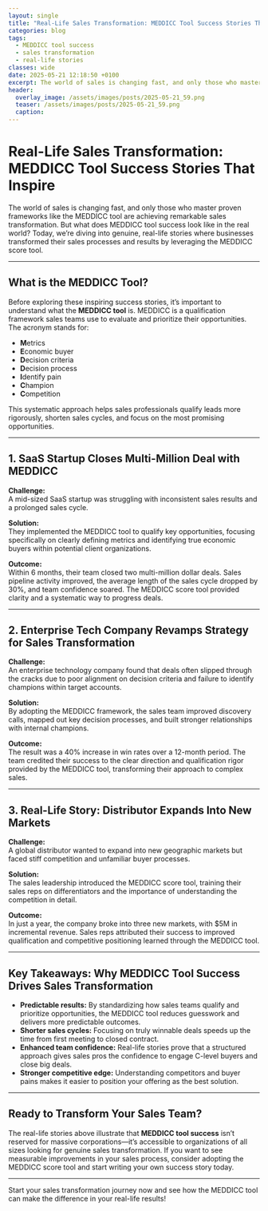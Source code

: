 ```yaml
---
layout: single
title: "Real-Life Sales Transformation: MEDDICC Tool Success Stories That Inspire"
categories: blog
tags:
  - MEDDICC tool success
  - sales transformation
  - real-life stories
classes: wide
date: 2025-05-21 12:18:50 +0100
excerpt: The world of sales is changing fast, and only those who master proven frameworks like the MEDDICC tool are achieving remarkable sales transformation. But wh...
header:
  overlay_image: /assets/images/posts/2025-05-21_59.png
  teaser: /assets/images/posts/2025-05-21_59.png
  caption:
---
```


# Real-Life Sales Transformation: MEDDICC Tool Success Stories That Inspire

The world of sales is changing fast, and only those who master proven frameworks like the MEDDICC tool are achieving remarkable sales transformation. But what does MEDDICC tool success look like in the real world? Today, we’re diving into genuine, real-life stories where businesses transformed their sales processes and results by leveraging the MEDDICC score tool.

---

## What is the MEDDICC Tool?

Before exploring these inspiring success stories, it’s important to understand what the **MEDDICC tool** is. MEDDICC is a qualification framework sales teams use to evaluate and prioritize their opportunities. The acronym stands for:

- **M**etrics
- **E**conomic buyer
- **D**ecision criteria
- **D**ecision process
- **I**dentify pain
- **C**hampion
- **C**ompetition

This systematic approach helps sales professionals qualify leads more rigorously, shorten sales cycles, and focus on the most promising opportunities.

---

## 1. SaaS Startup Closes Multi-Million Deal with MEDDICC

**Challenge:**  
A mid-sized SaaS startup was struggling with inconsistent sales results and a prolonged sales cycle.

**Solution:**  
They implemented the MEDDICC tool to qualify key opportunities, focusing specifically on clearly defining metrics and identifying true economic buyers within potential client organizations.

**Outcome:**  
Within 6 months, their team closed two multi-million dollar deals. Sales pipeline activity improved, the average length of the sales cycle dropped by 30%, and team confidence soared. The MEDDICC score tool provided clarity and a systematic way to progress deals.

---

## 2. Enterprise Tech Company Revamps Strategy for Sales Transformation

**Challenge:**  
An enterprise technology company found that deals often slipped through the cracks due to poor alignment on decision criteria and failure to identify champions within target accounts.

**Solution:**  
By adopting the MEDDICC framework, the sales team improved discovery calls, mapped out key decision processes, and built stronger relationships with internal champions.

**Outcome:**  
The result was a 40% increase in win rates over a 12-month period. The team credited their success to the clear direction and qualification rigor provided by the MEDDICC tool, transforming their approach to complex sales.

---

## 3. Real-Life Story: Distributor Expands Into New Markets

**Challenge:**  
A global distributor wanted to expand into new geographic markets but faced stiff competition and unfamiliar buyer processes.

**Solution:**  
The sales leadership introduced the MEDDICC score tool, training their sales reps on differentiators and the importance of understanding the competition in detail.

**Outcome:**  
In just a year, the company broke into three new markets, with $5M in incremental revenue. Sales reps attributed their success to improved qualification and competitive positioning learned through the MEDDICC tool.

---

## Key Takeaways: Why MEDDICC Tool Success Drives Sales Transformation

- **Predictable results:** By standardizing how sales teams qualify and prioritize opportunities, the MEDDICC tool reduces guesswork and delivers more predictable outcomes.
- **Shorter sales cycles:** Focusing on truly winnable deals speeds up the time from first meeting to closed contract.
- **Enhanced team confidence:** Real-life stories prove that a structured approach gives sales pros the confidence to engage C-level buyers and close big deals.
- **Stronger competitive edge:** Understanding competitors and buyer pains makes it easier to position your offering as the best solution.

---

## Ready to Transform Your Sales Team?

The real-life stories above illustrate that **MEDDICC tool success** isn’t reserved for massive corporations—it’s accessible to organizations of all sizes looking for genuine sales transformation. If you want to see measurable improvements in your sales process, consider adopting the MEDDICC score tool and start writing your own success story today.

---

Start your sales transformation journey now and see how the MEDDICC tool can make the difference in your real-life results!
